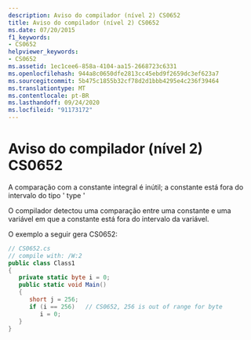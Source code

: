 ```yaml
---
description: Aviso do compilador (nível 2) CS0652
title: Aviso do compilador (nível 2) CS0652
ms.date: 07/20/2015
f1_keywords:
- CS0652
helpviewer_keywords:
- CS0652
ms.assetid: 1ec1cee6-858a-4104-aa15-2668723c6331
ms.openlocfilehash: 944a8c0650dfe2813cc45ebd9f2659dc3ef623a7
ms.sourcegitcommit: 5b475c1855b32cf78d2d1bbb4295e4c236f39464
ms.translationtype: MT
ms.contentlocale: pt-BR
ms.lasthandoff: 09/24/2020
ms.locfileid: "91173172"
---
```

# <a name="compiler-warning-level-2-cs0652"></a>Aviso do compilador (nível 2) CS0652

A comparação com a constante integral é inútil; a constante está fora do intervalo do tipo ' type '  
  
 O compilador detectou uma comparação entre uma constante e uma variável em que a constante está fora do intervalo da variável.  
  
 O exemplo a seguir gera CS0652:  
  
```csharp  
// CS0652.cs  
// compile with: /W:2  
public class Class1  
{  
   private static byte i = 0;  
   public static void Main()  
   {  
      short j = 256;  
      if (i == 256)   // CS0652, 256 is out of range for byte  
         i = 0;  
   }  
}  
```
